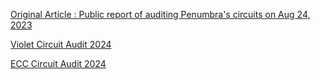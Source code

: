 [Original Article : Public report of auditing Penumbra's circuits on Aug 24, 2023](https://www.zksecurity.xyz/blog/posts/penumbra/)

[Violet Circuit Audit 2024](https://hackmd.io/JbaVI1VNRVC-B0hMqRL_xA)

[ECC Circuit Audit 2024](https://hackmd.io/uRI11YA3QbydyZrs-KYxHg?view)